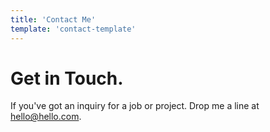 ```yaml
---
title: 'Contact Me'
template: 'contact-template'
---
```


# Get in Touch.

If you've got an inquiry for a job or project.
Drop me a line at hello@hello.com.
